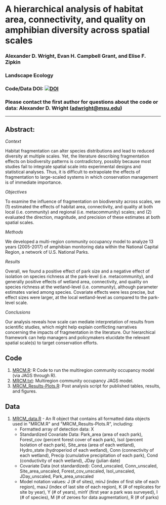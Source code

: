 # A hierarchical analysis of habitat area, connectivity, and quality on amphibian diversity across spatial scales

### Alexander D. Wright, Evan H. Campbell Grant, and Elise F. Zipkin

### Landscape Ecology

### Code/Data DOI: [![DOI](https://zenodo.org/badge/226198365.svg)](https://zenodo.org/badge/latestdoi/226198365)

### Please contact the first author for questions about the code or data: Alexander D. Wright (adwright@msu.edu)

________________________________________________________________________________________________________________________________________

## Abstract:

*Context*

Habitat fragmentation can alter species distributions and lead to reduced diversity at multiple scales. Yet, the literature describing fragmentation effects on biodiversity patterns is contradictory, possibly because most studies fail to integrate spatial scale into experimental designs and statistical analyses. Thus, it is difficult to extrapolate the effects of fragmentation to large-scaled systems in which conservation management is of immediate importance.

*Objectives*

To examine the influence of fragmentation on biodiversity across scales, we (1) estimated the effects of habitat area, connectivity, and quality at both local (i.e. community) and regional (i.e. metacommunity) scales; and (2) evaluated the direction, magnitude, and precision of these estimates at both spatial scales.

*Methods*

We developed a multi-region community occupancy model to analyze 13 years (2005-2017) of amphibian monitoring data within the National Capital Region, a network of U.S. National Parks.

*Results*

Overall, we found a positive effect of park size and a negative effect of isolation on species richness at the park-level (i.e. metacommunity), and generally positive effects of wetland area, connectivity, and quality on species richness at the wetland-level (i.e. community), although parameter estimates varied among species. Covariate effects were less precise, but effect sizes were larger, at the local wetland-level as compared to the park-level scale.

*Conclusions*

Our analysis reveals how scale can mediate interpretation of results from scientific studies, which might help explain conflicting narratives concerning the impacts of fragmentation in the literature. Our hierarchical framework can help managers and policymakers elucidate the relevant spatial scale(s) to target conservation efforts.

## Code
1. [MRCM.R](https://github.com/lxwrght/Wright_etal_InReview_LandEcol/blob/master/MRCM.R): R Code to run the multiregion community occupancy model (via JAGS through R).
2. [MRCM.txt](https://github.com/lxwrght/Wright_etal_InReview_LandEcol/blob/master/MRCM.txt): Multiregion community occupancy JAGS model.
3. [MRCM_Results-Plots.R](https://github.com/lxwrght/Wright_etal_InReview_LandEcol/blob/master/MRCM_Results-Plots.R): Post analysis script for published tables, results, and figures.

## Data
1. [MRCM_data.R](https://github.com/lxwrght/Wright_etal_InReview_LandEcol/blob/master/MRCM_data.R) - An R object that contains all formatted data objects used in "MRCM.R" and "MRCM_Results-Plots.R", including:
   - Formatted array of detection data: X
   - Standardized Covariate Data: Park_area (area of each park), Forest_cov (percent forest cover of each park), Isol (percent Isolation of each park), Site_area (area of each wetland), Hydro_state (hydroperiod of each wetland), Conn (connectivity of each wetland), Precip (cumulative precipitation of each park), Cond (conductivity of each wetland), JDay (julian date)
   - Covariate Data (not standardized): Cond_unscaled, Conn_unscaled, Site_area_unscaled, Forest_cov_unscaled, Isol_unscaled, JDay_unscaled, Park_area_unscaled
   - Model notation values: J (# of sites), minJ (index of first site of each region), maxJ (index of last site of each region), K (# of replicates for site by year), Y (# of years), minY (first year a park was surveyed), I (# of species), M (# of zeroes for data augmentation), R (# of parks) 

